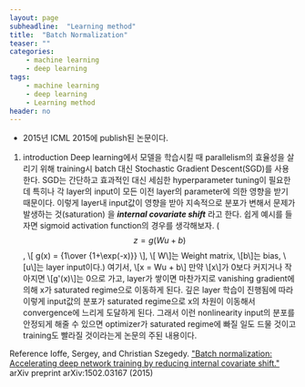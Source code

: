 ```yaml
---
layout: page
subheadline:  "Learning method"
title:  "Batch Normalization"
teaser: ""
categories:
    - machine learning
    - deep learning
tags:
    - machine learning
    - deep learning
    - Learning method
header: no
---
```


- 2015년 ICML 2015에 publish된 논문이다.

1. introduction
Deep learning에서 모델을 학습시킬 때 parallelism의 효율성을 살리기 위해 training시
batch 대신 Stochastic Gradient Descent(SGD)를 사용한다.
SGD는 간단하고 효과적인 대신 세심한 hyperparameter tuning이 필요한데 특히나 각 layer의
input이 모든 이전 layer의 parameter에 의한 영향을 받기 때문이다.
이렇게 layer내 input값이 영향을 받아 지속적으로 분포가 변해서 문제가 발생하는 것(saturation)
을 ***internal covariate shift*** 라고 한다.
쉽게 예시를 들자면 sigmoid activation function의 경우를 생각해보자.
($$z=g(Wu+b)$$, \\[ g(x) = {1\over {1+\exp(-x)}} \\], \\[ W\\]는 Weight matrix, \\[b\\]는 bias,
\\[u\\]는 layer input이다.)
여기서, \\[x = Wu + b\\] 만약 \\[x\\]가 0보다 커지거나 작아지면 \\[g'(x)\\]는 0으로 가고, layer가 쌓이면 마찬가지로
vanishing gradient에 의해 x가 saturated regime으로 이동하게 된다. 깊은 layer 학습이 진행됨에 따라 이렇게 input값의
분포가 saturated regime으로 x의 차원이 이동해서 convergence에 느리게 도달하게 된다.
그래서 이런 nonlinearity input의 분포를 안정되게 해줄 수 있으면 optimizer가 saturated regime에 빠질 일도
드물 것이고 training도 빨라질 것이라는게 논문의 주된 내용이다.

Reference
Ioffe, Sergey, and Christian Szegedy. ["Batch normalization: Accelerating deep network training by reducing internal covariate shift."](https://arxiv.org/pdf/1502.03167.pdf) arXiv preprint arXiv:1502.03167 (2015)
